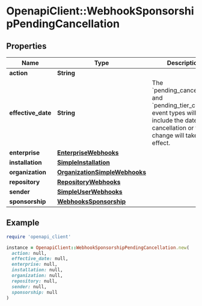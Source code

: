 # OpenapiClient::WebhookSponsorshipPendingCancellation

## Properties

| Name | Type | Description | Notes |
| ---- | ---- | ----------- | ----- |
| **action** | **String** |  |  |
| **effective_date** | **String** | The &#x60;pending_cancellation&#x60; and &#x60;pending_tier_change&#x60; event types will include the date the cancellation or tier change will take effect. | [optional] |
| **enterprise** | [**EnterpriseWebhooks**](EnterpriseWebhooks.md) |  | [optional] |
| **installation** | [**SimpleInstallation**](SimpleInstallation.md) |  | [optional] |
| **organization** | [**OrganizationSimpleWebhooks**](OrganizationSimpleWebhooks.md) |  | [optional] |
| **repository** | [**RepositoryWebhooks**](RepositoryWebhooks.md) |  | [optional] |
| **sender** | [**SimpleUserWebhooks**](SimpleUserWebhooks.md) |  |  |
| **sponsorship** | [**WebhooksSponsorship**](WebhooksSponsorship.md) |  |  |

## Example

```ruby
require 'openapi_client'

instance = OpenapiClient::WebhookSponsorshipPendingCancellation.new(
  action: null,
  effective_date: null,
  enterprise: null,
  installation: null,
  organization: null,
  repository: null,
  sender: null,
  sponsorship: null
)
```

